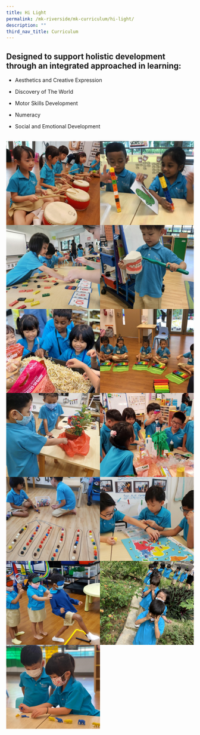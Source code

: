 ```yaml
---
title: Hi Light
permalink: /mk-riverside/mk-curriculum/hi-light/
description: ""
third_nav_title: Curriculum
---
```

**Designed to support holistic development through an integrated approached in learning:**
------------------------------------------------------------------------------------------

*   Aesthetics and Creative Expression
    
*   Discovery of The World
    
*   Motor Skills Development
    
*   Numeracy
    
*   Social and Emotional Development

<br>
<img src="/images/Hi_Light01.jpg" align="left" style="width:50%;">
<img src="/images/Hi_Light02.jpg" align="right" style="width:50%;">
<br>
<img src="/images/Hi_Light03.jpg" align="left" style="width:50%;">
<img src="/images/Hi_Light04.jpg" align="right" style="width:50%;">
<br>
<img src="/images/Hi_Light05.jpg" align="left" style="width:50%;">
<img src="/images/Hi_Light06.jpg" align="right" style="width:50%;">
<br>
<img src="/images/Hi_Light07.jpg" align="left" style="width:50%;">
<img src="/images/Hi_Light08.jpg" align="right" style="width:50%;">
<br>
<img src="/images/Hi_Light09.jpg" align="left" style="width:50%;">
<img src="/images/Hi_Light10.jpg" align="right" style="width:50%;">
<br>
<img src="/images/Hi_Light11.jpg" align="left" style="width:50%;">
<img src="/images/Hi_Light12.jpg" align="right" style="width:50%;">
<br>
<img src="/images/Hi_Light13.jpg" align="left" style="width:50%;">
